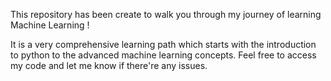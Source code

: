 This repository has been create to walk you through my journey of learning Machine Learning !

It is a very comprehensive learning path which starts with the introduction to python to the advanced machine learning concepts.
Feel free to access my code and let me know if there're any issues. 
